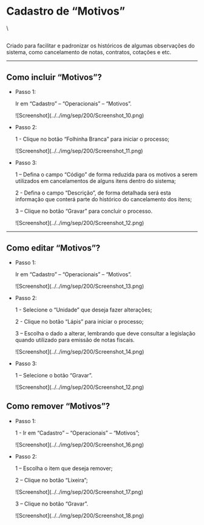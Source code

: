 # Cadastro de “Motivos”

\


##

Criado para facilitar e padronizar os históricos de algumas observações do sistema, como cancelamento de notas, contratos, cotações e etc.

***

## Como incluir “Motivos”?

*   Passo 1:

    Ir em “Cadastro” – “Operacionais” – “Motivos”.

    !\[Screenshot]\(../../img/sep/200/Screenshot\_10.png)
*   Passo 2:

    1 - Clique no botão “Folhinha Branca” para iniciar o processo;

    !\[Screenshot]\(../../img/sep/200/Screenshot\_11.png)
*   Passo 3:

    1 – Defina o campo “Código” de forma reduzida para os motivos a serem utilizados em cancelamentos de alguns itens dentro do sistema;

    2 - Defina o campo “Descrição”, de forma detalhada será esta informação que conterá parte do histórico do cancelamento dos itens;

    3 – Clique no botão “Gravar” para concluir o processo.

    !\[Screenshot]\(../../img/sep/200/Screenshot\_12.png)

***

## Como editar “Motivos”?

*   Passo 1:

    Ir em “Cadastro” – “Operacionais” – “Motivos”.

    !\[Screenshot]\(../../img/sep/200/Screenshot\_13.png)
*   Passo 2:

    1 - Selecione o “Unidade” que deseja fazer alterações;

    2 - Clique no botão “Lápis” para iniciar o processo;

    3 – Escolha o dado a alterar, lembrando que deve consultar a legislação quando utilizado para emissão de notas fiscais.

    !\[Screenshot]\(../../img/sep/200/Screenshot\_14.png)
*   Passo 3:

    1 – Selecione o botão “Gravar”.

    !\[Screenshot]\(../../img/sep/200/Screenshot\_12.png)

## Como remover “Motivos”?

*   Passo 1:

    1 - Ir em “Cadastro” – “Operacionais” – “Motivos”;

    !\[Screenshot]\(../../img/sep/200/Screenshot\_16.png)
*   Passo 2:

    1 – Escolha o item que deseja remover;

    2 – Clique no botão “Lixeira”;

    !\[Screenshot]\(../../img/sep/200/Screenshot\_17.png)

    3 – Clique no botão “Gravar”.

    !\[Screenshot]\(../../img/sep/200/Screenshot\_18.png)

